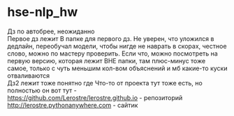 # hse-nlp_hw
Дз по автобрее, неожиданно    
Первое дз лежит В папке для первого дз. Не уверен, что уложился в дедлайн, переобучал модели, чтобы нигде не наврать в скорах, честное слово, можно по мастеру проверить. Если что, можно посмотреть на первую версию, которая лежит ВНЕ папки, там плюс-минус тоже самое, только с чуть меньшим кол-вом объяснений и мб какие-то куски отваливаются    
Дз2 лежит тоже понятно где
Что-то от проекта тут тоже есть, но полностью он вот тут -     
https://github.com/Lerostre/lerostre.github.io - репозиторий     
http://lerostre.pythonanywhere.com - сайтик
